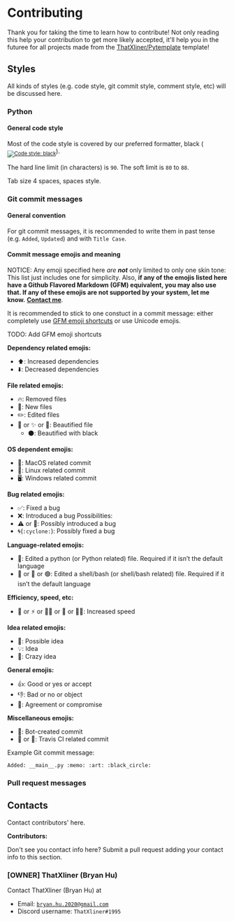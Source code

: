 # Contributing

Thank you for taking the time to learn how to contribute! Not only reading this help your contribution to get more likely accepted, it'll help you in the futuree for all projects made from the [ThatXliner/Pytemplate](https://github.com/ThatXliner/Pytemplate) template!

## Styles

All kinds of styles (e.g. code style, git commit style, comment style, etc) will be discussed here.

### Python

#### General code style
Most of the code style is covered by our preferred formatter, black (<sub><a href="https://github.com/psf/black"><img src="https://img.shields.io/badge/code%20style-black-000000.svg" alt="Code style: black"></a></sub>).

The hard line limit (in characters) is `90`. The soft limit is `80` to `88`.

Tab size 4 spaces, spaces style.




### Git commit messages

#### General convention

For git commit messages, it is recommended to write them in past tense (e.g. `Added`, `Updated`) and with `Title Case`.

#### Commit message emojis and meaning

NOTICE: Any emoji specified here *are **not*** only limited to only one skin tone: This list just includes one for simplicity. Also, **if any of the emojis listed here have a Github Flavored Markdown (GFM) equivalent, you may also use that. If any of these emojis are not supported by your system, let me know.** [**Contact me**](#owner-thatxliner-bryan-hu).

It is recommended to stick to one constuct in a commit message: either completely use [GFM emoji shortcuts](https://gist.github.com/rxaviers/7360908 "Complete list of github markdown emoji markup") or use Unicode emojis.

TODO: Add GFM emoji shortcuts

**Dependency related emojis:**
 - ⬆️: Increased dependencies
 - ⬇️: Decreased dependencies

**File related emojis:**
 - 🔥: Removed files
 - 📝: New files
 - ✏️: Edited files
 - 🎨 or ✨ or 🌟: Beautified file
   - ⚫️: Beautified with black

**OS dependent emojis:**
 - 🍎: MacOS related commit
 - 🐧: Linux related commit
 - 🖥: Windows related commit

**Bug related emojis:**
 - ✅: Fixed a bug
 - ❌: Introduced a bug
 Possibilities:
  - ⚠️ or 😬: Possibly introduced a bug
  - :cyclone:(`:cyclone:`): Possibly fixed a bug

**Language-related emojis:**
 - 🐍: Edited a python (or Python related) file. Required if it isn’t the default language
 - 🦪 or 🐢 or 🟢: Edited a shell/bash (or shell/bash related) file. Required if it isn’t the default language

**Efficiency, speed, etc:**
 - 🔋 or ⚡️ or 🏃‍♀️ or 🏃 or 🏃‍♂️: Increased speed

**Idea related emojis:**
 - 🤔: Possible idea
 - 💡: Idea
 - 🤪: Crazy idea

**General emojis:**
 - 👍: Good or yes or accept
 - 👎: Bad or no or object
 - 🤝: Agreement or compromise 

**Miscellaneous emojis:**
 - 🤖: Bot-created commit
 - 👨 or 🧔: Travis CI related commit


Example Git commit message:

```
Added: __main__.py :memo: :art: :black_circle:
```







### Pull request messages

## Contacts

Contact contributors' here.

**Contributors:**

Don't see you contact info here? Submit a pull request adding your contact info to this section.

### [OWNER] ThatXliner (Bryan Hu)

Contact ThatXliner (Bryan Hu) at 
 - Email: [`bryan.hu.2020@gmail.com`](mailto:bryan.hu.2020@gmail.com "Email ThatXliner")
 - Discord username: `ThatXliner#1995`
